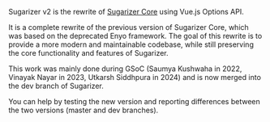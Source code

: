 Sugarizer v2 is the rewrite of [Sugarizer Core](architecture.md) using Vue.js Options API.

It is a complete rewrite of the previous version of Sugarizer Core, which was based on the deprecated Enyo framework. The goal of this rewrite is to provide a more modern and maintainable codebase, while still preserving the core functionality and features of Sugarizer.

This work was mainly done during GSoC (Saumya Kushwaha in 2022, Vinayak Nayar in 2023, Utkarsh Siddhpura in 2024) and is now merged into the dev branch of Sugarizer.

You can help by testing the new version and reporting differences between the two versions (master and dev branches).



